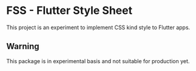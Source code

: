 # FSS - Flutter Style Sheet

This project is an experiment to implement CSS kind style to Flutter apps.

## Warning

This package is in experimental basis and not suitable for production yet.
